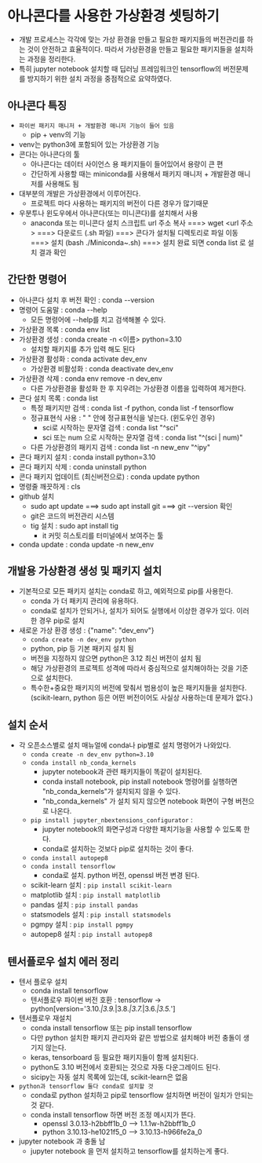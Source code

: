 # 아나콘다를 사용한 가상환경 셋팅하기
- 개발 프로세스는 각각에 맞는 가상 환경을 만들고 필요한 패키지들의 버전관리를 하는 것이 안전하고 효율적이다. 따라서 가상환경을 만들고 필요한 패키지들을 설치하는 과정을 정리한다.
- 특히 jupyter notebook 설치할 때 딥러닝 프레임워크인 tensorflow의 버전문제를 방지하기 위한 설치 과정을 중점적으로 요약하였다. 

## 아나콘다 특징
- `파이썬 패키지 매니저 + 개발환경 매니저 기능이 들어 있음`
   - pip + venv의 기능
- venv는 python3에 포함되어 있는 가상환경 기능
- 콘다는 아나콘다의 툴
   - 아나콘다는 데이터 사이언스 용 패키지들이 들어있어서 용량이 큰 편
   - 간단하게 사용할 때는 miniconda를 사용해서 패키지 매니저 + 개발환경 매니저를 사용해도 됨
- 대부분의 개발은 가상환경에서 이루어진다.
   - 프로젝트 마다 사용하는 패키지의 버전이 다른 경우가 많기때문
- 우분투나 윈도우에서 아나콘다(또는 미니콘다)를 설치해서 사용
   - anaconda 또는 미니콘다 설치 스크립트 url 주소 복사 ===> wget <url 주소> ===> 다운로드 (.sh 파일) ===> 콘다가 설치될 디렉토리로 파일 이동 ===> 설치 (bash ./Miniconda~.sh) ===> 설치 완료 되면 conda list 로 설치 결과 확인

## 간단한 명령어
- 아나콘다 설치 후 버전 확인 : conda --version
- 명령어 도움말 : conda --help
   - 모든 명령어에 --help를 치고 검색해볼 수 있다.
- 가상환경 목록 : conda env list
- 가상환경 생성 : conda create -n <이름> python=3.10
   - 설치할 패키지를 추가 입력 해도 된다
- 가상환경 활성화 : conda activate dev_env
   - 가상환경 비활성화 : conda deactivate dev_env
- 가상환경 삭제 : conda env remove -n dev_env
   - 다른 가상환경을 활성화 한 후 지우려는 가상환경 이름을 입력하여 제거한다.
- 콘다 설치 목록 : conda list
   - 특정 패키지만 검색 : conda list -f python, conda list -f tensorflow
   - 정규표현식 사용 : " " 안에 정규표현식을 넣는다. (윈도우인 경우)
      - sci로 시작하는 문자열 검색 : conda list "^sci"
      - sci 또는 num 으로 시작하는 문자열 검색 : conda list "^(sci | num)"
   - 다른 가상환경의 패키지 검색 : conda list -n new_env "^ipy"
- 콘다 패키지 설치 : conda install python=3.10
- 콘다 패키지 삭제 : conda uninstall python
- 콘다 패키지 업데이트 (최신버전으로) : conda update python
- 명령줄 깨끗하게 : cls
- github 설치
   - sudo apt update ===> sudo apt install git ===> git --version 확인
   - git은 코드의 버전관리 시스템
   - tig 설치 : sudo apt install tig
      - it 커밋 히스토리를 터미널에서 보여주는 툴
- conda update : conda update -n new_env      

## 개발용 가상환경 생성 및 패키지 설치
- 기본적으로 모든 패키지 설치는 conda로 하고, 예외적으로 pip를 사용한다.
   - conda 가 더 패키지 관리에 유용하다.
   - conda로 설치가 안되거나, 설치가 되어도 실행에서 이상한 경우가 있다. 이러한 경우 pip로 설치
- 새로운 가상 환경 생성 : {"name": "dev_env"}
   - `conda create -n dev_env python`
   - python, pip 등 기본 패키지 설치 됨
   - 버전을 지정하지 않으면 python은 3.12 최신 버전이 설치 됨
   - 해당 가상환경의 프로젝트 성격에 따라서 중심적으로 설치해야하는 것을 기준으로 설치한다.
   - 특수한+중요한 패키지의 버전에 맞춰서 범용성이 높은 패키지들을 설치한다. (scikit-learn, python 등은 어떤 버전이어도 사실상 사용하는데 문제가 없다.)

## 설치 순서
- 각 오픈소스별로 설치 매뉴얼에 conda나 pip별로 설치 명령어가 나와있다.
   - `conda create -n dev_env python=3.10`
   - `conda install nb_conda_kernels`
      - jupyter notebook과 관련 패키지들이 똑같이 설치된다.
      - conda install notebook, pip install notebook 명령어를 실행하면 "nb_conda_kernels"가 설치되지 않을 수 있다.
      - "nb_conda_kernels" 가 설치 되지 않으면 notebook 화면이 구형 버전으로 나온다.
   - `pip install jupyter_nbextensions_configurator` : 
      - jupyter notebook의 화면구성과 다양한 패치기능을 사용할 수 있도록 한다.
      - conda로 설치하는 것보다 pip로 설치하는 것이 좋다.
   - `conda install autopep8`
   - `conda install tensorflow` 
      - conda로 설치. python 버전, openssl 버전 변경 된다.
   - scikit-learn 설치 : `pip install scikit-learn`
   - matplotlib 설치 : `pip install matplotlib`
   - pandas 설치 : `pip install pandas`
   - statsmodels 설치 : `pip install statsmodels`
   - pgmpy 설치 : `pip install pgmpy`
   - autopep8 설치 : `pip install autopep8`

## 텐서플로우 설치 에러 정리
- 텐서 플로우 설치
   - conda install tensorflow
   - 텐서플로우 파이썬 버전 호환 : tensorflow -> python[version='3.10.*|3.9.*|3.8.*|3.7.*|3.6.*|3.5.*']
- 텐서플로우 재설치
   - conda install tensorflow 또는 pip install tensorflow
   - 다만 python 설치한 패키지 관리자와 같은 방법으로 설치해야 버전 충돌이 생기지 않는다.
   - keras, tensorboard 등 필요한 패키지들이 함께 설치된다.
   - python도 3.10 버전에서 호환되는 것으로 자동 다운그레이드 된다.
   - sicipy는 자동 설치 목록에 있는데, scikit-learn은 없음
- `python과 tensorflow 둘다 conda로 설치할 것`
   - conda로 python 설치하고 pip로 tensorflow 설치하면 버전이 일치가 안되는 것 같다.
   - conda install tensorflow 하면 버전 조정 메시지가 뜬다.
      - openssl   3.0.13-h2bbff1b_0 --> 1.1.1w-h2bbff1b_0
      - python    3.10.13-he1021f5_0 --> 3.10.13-h966fe2a_0
- jupyter notebook 과 충돌 남
   - jupyter notebook 을 먼저 설치하고 tensorflow를 설치하는게 좋다.

